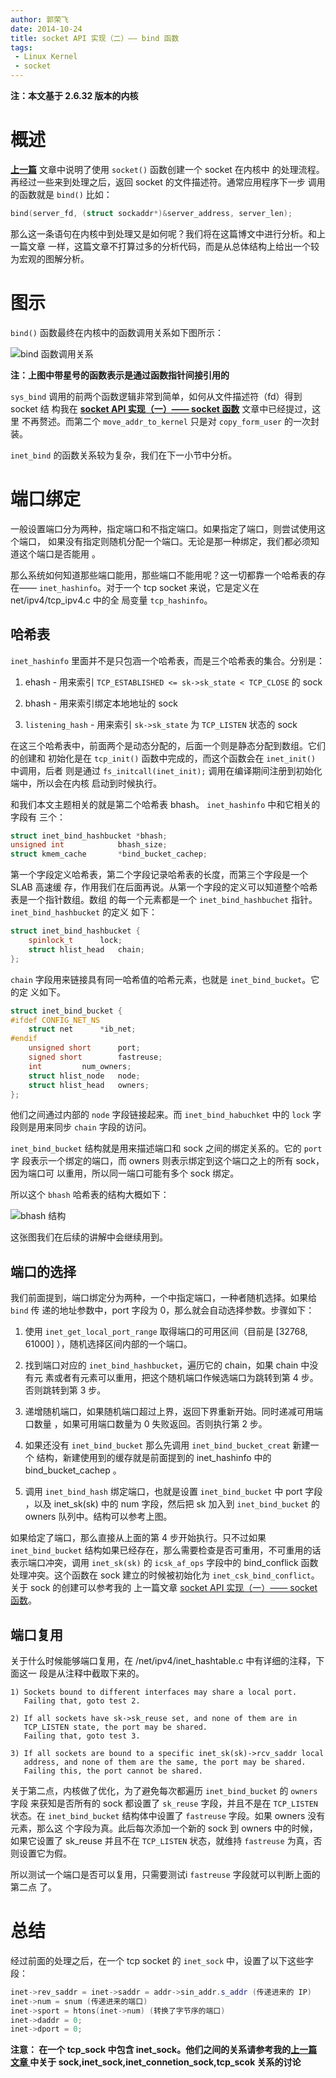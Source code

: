 ```yaml
---
author: 郭荣飞
date: 2014-10-24
title: socket API 实现（二）—— bind 函数
tags:
 - Linux Kernel
 - socket
---
```


**注：本文基于 2.6.32 版本的内核**


概述
====


[**上一篇**][apisocket] 文章中说明了使用 `socket()` 函数创建一个 socket 在内核中
的处理流程。再经过一些来到处理之后，返回 socket 的文件描述符。通常应用程序下一步
调用的函数就是 `bind()`
比如：

```cpp
bind(server_fd, (struct sockaddr*)&server_address, server_len);
```

那么这一条语句在内核中到处理又是如何呢？我们将在这篇博文中进行分析。和上一篇文章
一样，这篇文章不打算过多的分析代码，而是从总体结构上给出一个较为宏观的图解分析。


<!--more-->


图示
====

`bind()` 函数最终在内核中的函数调用关系如下图所示：

![bind 函数调用关系][apibind]

  [apibind]: /img/posts/apibind.png

**注：上图中带星号的函数表示是通过函数指针间接引用的**

`sys_bind` 调用的前两个函数逻辑非常到简单，如何从文件描述符（fd）得到 socket 结
构我在 [**socket API 实现（一）—— socket 函数**][apisocket] 文章中已经提过，这里
不再赘述。而第二个 `move_addr_to_kernel` 只是对 `copy_form_user` 的一次封装。

`inet_bind` 的函数关系较为复杂，我们在下一小节中分析。


端口绑定
========

一般设置端口分为两种，指定端口和不指定端口。如果指定了端口，则尝试使用这个端口，
如果没有指定则随机分配一个端口。无论是那一种绑定，我们都必须知道这个端口是否能用
。

那么系统如何知道那些端口能用，那些端口不能用呢？这一切都靠一个哈希表的存在——
`inet_hashinfo`。对于一个 tcp socket 来说，它是定义在 net/ipv4/tcp_ipv4.c 中的全
局变量 `tcp_hashinfo`。

哈希表
------

`inet_hashinfo` 里面并不是只包涵一个哈希表，而是三个哈希表的集合。分别是：


  1. ehash - 用来索引 `TCP_ESTABLISHED <= sk->sk_state < TCP_CLOSE` 的 sock

  2. bhash - 用来索引绑定本地地址的 sock

  3. `listening_hash` - 用来索引 `sk->sk_state` 为 `TCP_LISTEN` 状态的 sock


在这三个哈希表中，前面两个是动态分配的，后面一个则是静态分配到数组。它们的创建和
初始化是在 `tcp_init()` 函数中完成的，而这个函数会在 `inet_init()` 中调用，后者
则是通过 `fs_initcall(inet_init);` 调用在编译期间注册到初始化端中，所以会在内核
启动到时候执行。

和我们本文主题相关的就是第二个哈希表 bhash。 `inet_hashinfo` 中和它相关的字段有
三个：

```cpp
struct inet_bind_hashbucket	*bhash;
unsigned int			bhash_size;
struct kmem_cache		*bind_bucket_cachep;
```

第一个字段定义哈希表，第二个字段记录哈希表的长度，而第三个字段是一个 SLAB 高速缓
存，作用我们在后面再说。从第一个字段的定义可以知道整个哈希表是一个指针数组。数组
的每一个元素都是一个 `inet_bind_hashbuchet` 指针。 `inet_bind_hashbucket` 的定义
如下：

```cpp
struct inet_bind_hashbucket {
    spinlock_t		lock;
    struct hlist_head	chain;
};
```

`chain` 字段用来链接具有同一哈希值的哈希元素，也就是 `inet_bind_bucket`。它的定
义如下。

```cpp
struct inet_bind_bucket {
#ifdef CONFIG_NET_NS
    struct net		*ib_net;
#endif
    unsigned short		port;
    signed short		fastreuse;
    int			num_owners;
    struct hlist_node	node;
    struct hlist_head	owners;
};
```

他们之间通过内部的 `node` 字段链接起来。而 `inet_bind_habuchket` 中的 `lock` 字
段则是用来同步 `chain` 字段的访问。

`inet_bind_bucket` 结构就是用来描述端口和 sock 之间的绑定关系的。它的 `port` 字
段表示一个绑定的端口，而 owners 则表示绑定到这个端口之上的所有 sock，因为端口可
以重用，所以同一端口可能有多个 sock 绑定。

所以这个 `bhash` 哈希表的结构大概如下：

![bhash 结构][bhash_struct]

  [bhash_struct]: /img/posts/bhash_struct.png

这张图我们在后续的讲解中会继续用到。

端口的选择
----------

我们前面提到，端口绑定分为两种，一个中指定端口，一种者随机选择。如果给 `bind` 传
递的地址参数中，port 字段为 0，那么就会自动选择参数。步骤如下：

  1. 使用 `inet_get_local_port_range` 取得端口的可用区间（目前是 [32768, 61000]
     ），随机选择区间内部的一个端口。

  2. 找到端口对应的 `inet_bind_hashbucket`，遍历它的 chain，如果 chain 中没有元
     素或者有元素可以重用，把这个随机端口作候选端口为跳转到第 4 步。否则跳转到第
     3 步。

  3. 递增随机端口，如果随机端口超过上界，返回下界重新开始。同时递减可用端口数量
     ，如果可用端口数量为 0 失败返回。否则执行第 2 步。

  4. 如果还没有 `inet_bind_bucket` 那么先调用 `inet_bind_bucket_creat` 新建一个
     结构，新建使用到的缓存就是前面提到的 inet_hashinfo 中的 bind_bucket_cachep
     。

  5. 调用 `inet_bind_hash` 绑定端口，也就是设置 `inet_bind_bucket` 中 port 字段
     ，以及 inet_sk(sk) 中的 num 字段，然后把 sk 加入到 `inet_bind_bucket` 的
     owners 队列中。结构可以参考上图。

如果给定了端口，那么直接从上面的第 4 步开始执行。只不过如果 `inet_bind_bucket`
结构如果已经存在，那么需要检查是否可重用，不可重用的话表示端口冲突，调用
`inet_sk(sk)` 的 `icsk_af_ops` 字段中的 bind_conflick 函数处理冲突。这个函数在
sock 建立的时候被初始化为 `inet_csk_bind_conflict`。关于 sock 的创建可以参考我的
上一篇文章 [socket API 实现（一）—— socket 函数][apisocket]。

端口复用
--------

关于什么时候能够端口复用，在 /net/ipv4/inet_hashtable.c 中有详细的注释，下面这一
段是从注释中截取下来的。


    1) Sockets bound to different interfaces may share a local port.
       Failing that, goto test 2.

    2) If all sockets have sk->sk_reuse set, and none of them are in
       TCP_LISTEN state, the port may be shared.
       Failing that, goto test 3.

    3) If all sockets are bound to a specific inet_sk(sk)->rcv_saddr local
       address, and none of them are the same, the port may be shared.
       Failing this, the port cannot be shared.

关于第二点，内核做了优化，为了避免每次都遍历 `inet_bind_bucket` 的 `owners` 字段
来获知是否所有的 sock 都设置了 `sk_reuse` 字段，并且不是在 `TCP_LISTEN` 状态。在
`inet_bind_bucket` 结构体中设置了 `fastreuse` 字段。如果 owners 没有元素，那么这
个字段为真。此后每次添加一个新的 sock 到 owners 中的时候，如果它设置了 sk_reuse
并且不在 `TCP_LISTEN` 状态，就维持 `fastreuse` 为真，否则设置它为假。

所以测试一个端口是否可以复用，只需要测试i `fastreuse` 字段就可以判断上面的第二点
了。


总结
====


经过前面的处理之后，在一个 tcp socket 的 `inet_sock` 中，设置了以下这些字段：

```cpp
inet->rev_saddr = inet->saddr = addr->sin_addr.s_addr (传递进来的 IP)
inet->num = snum (传递进来的端口)
inet->sport = htons(inet->num) (转换了字节序的端口)
inet->daddr = 0;
inet->dport = 0;
```

**注意： 在一个 tcp_sock 中包含 inet_sock。他们之间的关系请参考我的[上一篇文章
][apisocket] 中关于 sock,inet_sock,inet_connetion_sock,tcp_scok 关系的讨论**


  [apisocket]: /2014/10/23/socket-create "socket API 实现（一） —— socket 函数 "

